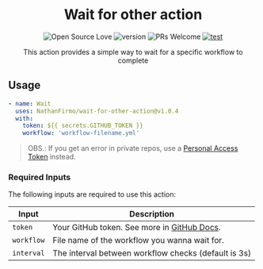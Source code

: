 <div align=center>

# Wait for other action

![Open Source Love](https://badges.frapsoft.com/os/mit/mit.svg?v=102)
![version](https://img.shields.io/github/package-json/v/NathanFirmo/wait-for-other-action)
![PRs Welcome](https://img.shields.io/badge/PRs-welcome-brightgreen.svg)
[![test](https://github.com/NathanFirmo/wait-for-other-action/actions/workflows/test.yml/badge.svg)](https://github.com/NathanFirmo/wait-for-other-action/actions/workflows/test.yml)

This action provides a simple way to wait for a specific workflow to complete

</div>

## Usage

~~~yml
- name: Wait 
  uses: NathanFirmo/wait-for-other-action@v1.0.4
  with:
    token: ${{ secrets.GITHUB_TOKEN }}
    workflow: 'workflow-filename.yml'
~~~

> OBS.: If you get an error in private repos, use a [Personal Access Token](https://docs.github.com/pt/authentication/keeping-your-account-and-data-secure/creating-a-personal-access-token) instead.

### Required Inputs
The following inputs are required to use this action:

| Input | Description |
| --- | --- |
| `token` | Your GitHub token. See more in [GitHub Docs](https://docs.github.com/en/actions/security-guides/automatic-token-authentication). |
| `workflow` | File name of the workflow you wanna wait for. |
| `interval` | The interval between workflow checks (default is 3s) |